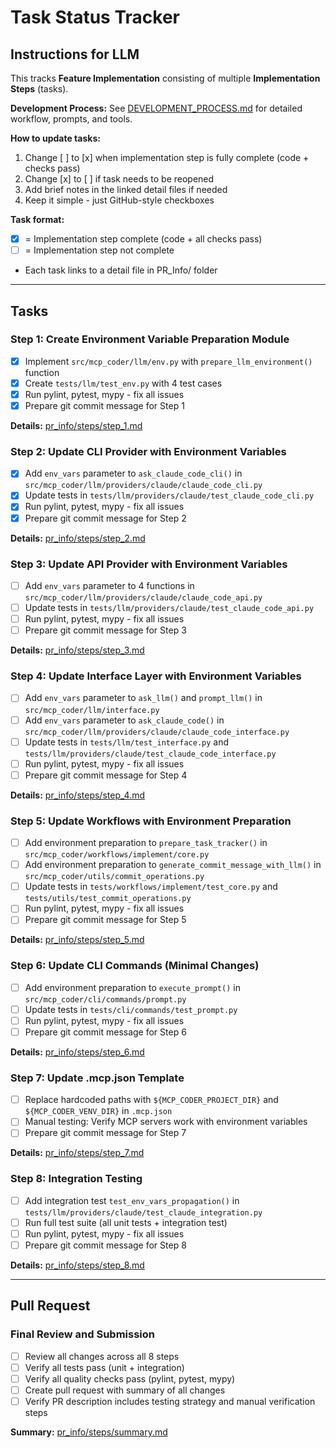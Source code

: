 # Task Status Tracker

## Instructions for LLM

This tracks **Feature Implementation** consisting of multiple **Implementation Steps** (tasks).

**Development Process:** See [DEVELOPMENT_PROCESS.md](./DEVELOPMENT_PROCESS.md) for detailed workflow, prompts, and tools.

**How to update tasks:**
1. Change [ ] to [x] when implementation step is fully complete (code + checks pass)
2. Change [x] to [ ] if task needs to be reopened
3. Add brief notes in the linked detail files if needed
4. Keep it simple - just GitHub-style checkboxes

**Task format:**
- [x] = Implementation step complete (code + all checks pass)
- [ ] = Implementation step not complete
- Each task links to a detail file in PR_Info/ folder

---

## Tasks

### Step 1: Create Environment Variable Preparation Module
- [x] Implement `src/mcp_coder/llm/env.py` with `prepare_llm_environment()` function
- [x] Create `tests/llm/test_env.py` with 4 test cases
- [x] Run pylint, pytest, mypy - fix all issues
- [x] Prepare git commit message for Step 1

**Details:** [pr_info/steps/step_1.md](./steps/step_1.md)

### Step 2: Update CLI Provider with Environment Variables
- [x] Add `env_vars` parameter to `ask_claude_code_cli()` in `src/mcp_coder/llm/providers/claude/claude_code_cli.py`
- [x] Update tests in `tests/llm/providers/claude/test_claude_code_cli.py`
- [x] Run pylint, pytest, mypy - fix all issues
- [x] Prepare git commit message for Step 2

**Details:** [pr_info/steps/step_2.md](./steps/step_2.md)

### Step 3: Update API Provider with Environment Variables
- [ ] Add `env_vars` parameter to 4 functions in `src/mcp_coder/llm/providers/claude/claude_code_api.py`
- [ ] Update tests in `tests/llm/providers/claude/test_claude_code_api.py`
- [ ] Run pylint, pytest, mypy - fix all issues
- [ ] Prepare git commit message for Step 3

**Details:** [pr_info/steps/step_3.md](./steps/step_3.md)

### Step 4: Update Interface Layer with Environment Variables
- [ ] Add `env_vars` parameter to `ask_llm()` and `prompt_llm()` in `src/mcp_coder/llm/interface.py`
- [ ] Add `env_vars` parameter to `ask_claude_code()` in `src/mcp_coder/llm/providers/claude/claude_code_interface.py`
- [ ] Update tests in `tests/llm/test_interface.py` and `tests/llm/providers/claude/test_claude_code_interface.py`
- [ ] Run pylint, pytest, mypy - fix all issues
- [ ] Prepare git commit message for Step 4

**Details:** [pr_info/steps/step_4.md](./steps/step_4.md)

### Step 5: Update Workflows with Environment Preparation
- [ ] Add environment preparation to `prepare_task_tracker()` in `src/mcp_coder/workflows/implement/core.py`
- [ ] Add environment preparation to `generate_commit_message_with_llm()` in `src/mcp_coder/utils/commit_operations.py`
- [ ] Update tests in `tests/workflows/implement/test_core.py` and `tests/utils/test_commit_operations.py`
- [ ] Run pylint, pytest, mypy - fix all issues
- [ ] Prepare git commit message for Step 5

**Details:** [pr_info/steps/step_5.md](./steps/step_5.md)

### Step 6: Update CLI Commands (Minimal Changes)
- [ ] Add environment preparation to `execute_prompt()` in `src/mcp_coder/cli/commands/prompt.py`
- [ ] Update tests in `tests/cli/commands/test_prompt.py`
- [ ] Run pylint, pytest, mypy - fix all issues
- [ ] Prepare git commit message for Step 6

**Details:** [pr_info/steps/step_6.md](./steps/step_6.md)

### Step 7: Update .mcp.json Template
- [ ] Replace hardcoded paths with `${MCP_CODER_PROJECT_DIR}` and `${MCP_CODER_VENV_DIR}` in `.mcp.json`
- [ ] Manual testing: Verify MCP servers work with environment variables
- [ ] Prepare git commit message for Step 7

**Details:** [pr_info/steps/step_7.md](./steps/step_7.md)

### Step 8: Integration Testing
- [ ] Add integration test `test_env_vars_propagation()` in `tests/llm/providers/claude/test_claude_integration.py`
- [ ] Run full test suite (all unit tests + integration test)
- [ ] Run pylint, pytest, mypy - fix all issues
- [ ] Prepare git commit message for Step 8

**Details:** [pr_info/steps/step_8.md](./steps/step_8.md)

---

## Pull Request

### Final Review and Submission
- [ ] Review all changes across all 8 steps
- [ ] Verify all tests pass (unit + integration)
- [ ] Verify all quality checks pass (pylint, pytest, mypy)
- [ ] Create pull request with summary of all changes
- [ ] Verify PR description includes testing strategy and manual verification steps

**Summary:** [pr_info/steps/summary.md](./steps/summary.md)

